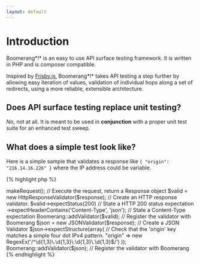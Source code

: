 ```yaml
---
layout: default
---
```


# Introduction

Boomerang*!* is an easy to use API surface testing framework. It is written in PHP and is composer compatible.

Inspired by [Frisby.js](http://frisbyjs.com/), Boomerang*!* takes API testing a step further by allowing easy iteration of values, validation of individual hops along a set of redirects, using a more reliable, extensible architecture.

## Does API surface testing replace unit testing?

*No*, not at all.  It is meant to be used in **conjunction** with a proper unit test suite for an enhanced test sweep.

## What does a simple test look like?

Here is a simple sample that validates a response like `{ "origin": "216.14.16.226" }` where the IP address could be variable.

{% highlight php %}
<?php

namespace Boomerang;

use Boomerang\TypeExpectations\RegexEx;

$req      = new HttpRequest('http://httpbin.org/ip');  // Create the API Request
$response = $req->makeRequest();                       // Execute the request, return a Response object

$valid = new HttpResponseValidator($response);         // Create an HTTP response validator.
$valid->expectStatus(200)                              // State a HTTP 200 status expectation
      ->expectHeaderContains('Content-Type', 'json');  // State a Content-Type expectation

Boomerang::addValidator($valid);                       // Register the validator with Boomerang

$json = new JSONValidator($response);                  // Create a JSON Validator
$json->expectStructure(array(
	// Check that the 'origin' key matches a simple four dot IPv4 pattern.
	"origin" => new RegexEx('/^\d{1,3}\.\d{1,3}\.\d{1,3}\.\d{1,3}$/')
));

Boomerang::addValidator($json);                        // Register the validator with Boomerang
{% endhighlight %}
